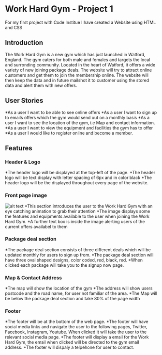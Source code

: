 # Work Hard Gym - Project 1
For my first project with Code Institue I have created a Website using HTML and CSS
## Introduction
The Work Hard Gym is a new gym which has just launched in Watford, England. The gym caters for both male and females and targets the local and surronding community. Located in the heart of Watford, it offers a wide variety of new joining package deals. The website will try to attract online customers and get them to join the membership online. The website will then keep the data and in future mailshot it to customer using the stored data and alert them with new offers. 
## User Stories 
*As a user I want to be able to see online offers
*As a user I want to sign up to emails offers which the gym would send out on a monthly basis
*As a user I want to see the location of the gym, i.e Map and contact information. 
*As a user I want to view the equipment and facilities the gym has to offer
*As a user I would like to register online and become a member. 
## Features
### Header & Logo
*The header logo will be displayed at the top-left of the page. 
*The header logo will be text display with letter spacing of 6px and in color black
*The header logo will be the displayed throughout every page of the website. 
### Front page image
![alt text](url'../images/gym-image.webp')
*This section introduces the user to the Work Hard Gym with an eye catching animation to grab their attention
*The image displays some the features and equipments available to the user when joining the Work Hard Gym.
*A further text box is inside the image alerting users of the current offers availabel to them
### Package deal section
*The package deal section consists of three different deals which will be updated monthly for users to sign up from. 
*The package deal section will have three oval shaped designs, color coded, red, black, red.
*When clicked each package will take you to the signup now page. 
### Map & Contact Address
*The map will show the location of the gym
*The address will show users postcode and the road name, for user not familiar of the area. 
*The Map will be below the package deal section and take 80% of the page width
### Footer
*The footer will be at the bottom of the web page.
*The footer will have social media links and navigate the user to the following pages, Twitter, Facebook, Instagram, Youtube. When clicked it will take the user to the relevant social media page.
*The footer will display a email for the Work Hard Gym, the email when clicked will be directed to the gym email address.
*The footer will dispaly a telpehone for user to contact. 

 




